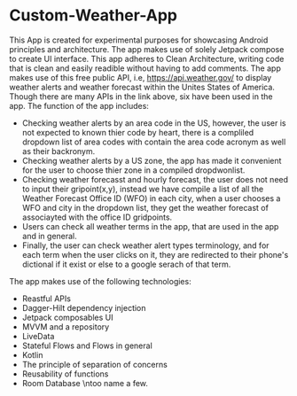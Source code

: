 # Custom-Weather-App

This App is created for experimental purposes for showcasing Android principles and architecture. 
The app makes use of solely Jetpack compose to create UI interface.
This app adheres to Clean Architecture, writing code that is clean and easily readible without having to add comments.
The app makes use of this free public API, i.e, https://api.weather.gov/ to display weather alerts and weather forecast within the Unites States of America.
Though there are many APIs in the link above, six have been used in the app.
The function of the app includes:
- Checking weather alerts by an area code in the US, however, the user is not expected to known thier code by heart, there is a compliled dropdown list of area codes with contain the area code acronym as well as their backronym.
- Checking weather alerts by a US zone, the app has made it convenient for the user to choose thier zone in a compiled dropdwonlist.
- Checking weather forecasst and hourly forecast, the user does not need to input their gripoint(x,y), instead we have compile a list of all the Weather Forecast Office ID (WFO) in each city, when a user chooses a WFO and city in the dropdown list, they get the weather forecast of associayted with the office ID gridpoints.
- Users can check all weather terms in the app, that are used in the app and in general.
- Finally, the user can check weather alert types terminology, and for each term when the user clicks on it, they are redirected to their phone's dictional if it exist or else to a google serach of that term.

The app makes use of the following technologies:
- Reastful APIs
- Dagger-Hilt dependency injection
- Jetpack composables UI
- MVVM and a repository
- LiveData
- Stateful Flows and Flows in general
- Kotlin
- The principle of separation of concerns
- Reusability of functions
- Room Database \ntoo name a few.
